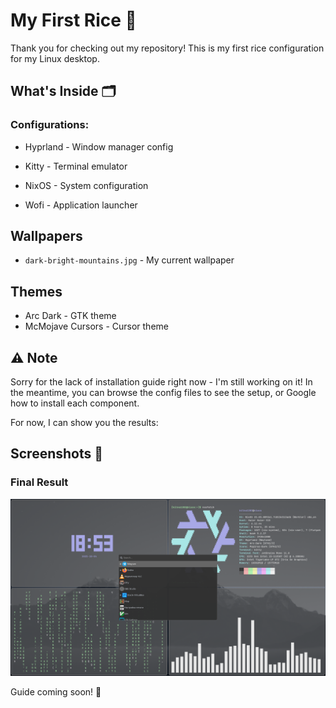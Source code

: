 # My First Rice 🎨

Thank you for checking out my repository! This is my first rice configuration for my Linux desktop.

## What's Inside 🗂

### Configurations:

- Hyprland - Window manager config

- Kitty - Terminal emulator

- NixOS - System configuration

- Wofi  - Application launcher

## Wallpapers
- `dark-bright-mountains.jpg` - My current wallpaper

## Themes
- Arc Dark - GTK theme
- McMojave Cursors - Cursor theme

## ⚠️ Note
Sorry for the lack of installation guide right now - I'm still working on it! 
In the meantime, you can browse the config files to see the setup, or Google how to install each component.

For now, I can show you the results:

## Screenshots 📸

### Final Result
![My Desktop](Screenshots/Desktop.png)

Guide coming soon! 🔧
 
